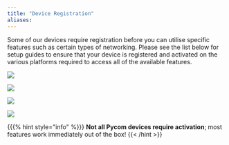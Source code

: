 ```yaml
---
title: "Device Registration"
aliases:
---
```

Some of our devices require registration before you can utilise specific features such as certain types of networking. Please see the list below for setup guides to ensure that your device is registered and activated on the various platforms required to access all of the available features.

[![](/gitbook/assets/sigfox-logo.png)](sigfox)

[![](/gitbook/assets/lorawan_logo.png)](lora/)

[![](/gitbook/assets/image.png)](cellular)

[![](/gitbook/assets/image-1.png)](cellular)

{{{% hint style="info" %}}}
**Not all Pycom devices require activation**; most features work immediately out of the box!
{{< /hint >}}

